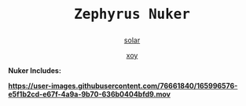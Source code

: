 <h1>
<p align="center">
  <samp>
  Zephyrus Nuker
</p>
</h1>



<p align="center">
<a
href="https://discord.com/users/832383090844368946">solar</a>

<p align="center">
<a
href="https://discord.com/users/878724833792364634">xoy</a>

<b> Nuker Includes:






 <b>



https://user-images.githubusercontent.com/76661840/165996576-e5f1b2cd-e67f-4a9a-9b70-636b0404bfd9.mov



